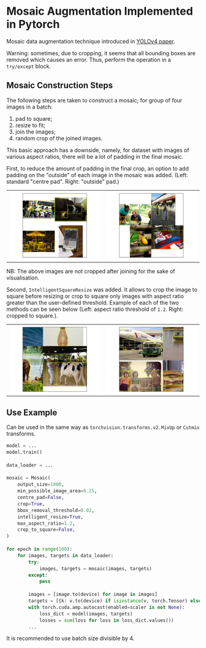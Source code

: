 # Mosaic Augmentation Implemented in Pytorch

Mosaic data augmentation technique introduced in [YOLOv4 paper](https://arxiv.org/abs/2004.10934).

Warning: sometimes, due to cropping, it seems that all bounding boxes are removed which causes an error. Thus, perform the operation in a `try/except` block.

## Mosaic Construction Steps

The following steps are taken to construct a mosaic; for group of four images in a batch:
1. pad to square;
2. resize to fit;
3. join the images;
4. random crop of the joined images.

This basic approach has a downside, namely, for dataset with images of various aspect ratios, there will be a lot of padding in the final mosaic.

First, to reduce the amount of padding in the final crop, an option to add padding on the "outside" of each image in the mosaic was added. (Left: standard "centre pad". Right: "outside" pad.)

<table><tr>
<td> <img src="images/standard.png" alt="Centre padded image" style="width: 500px;"/> </td>
<td> <img src="images/no-centre-pad.png" alt="Outside padded image" style="width: 500px;"/> </td>
</tr></table>
NB: The above images are not cropped after joining for the sake of visualisation.

Second, `IntelligentSquareResize` was added. It allows to crop the image to square before resizing or crop to square only images with aspect ratio greater than the user-defined threshold.
Example of each of the two methods can be seen below (Left: aspect ratio threshold of `1.2`. Right: cropped to square.).

<table><tr>
<td> <img src="images/final-int-max.png" alt="Intelligently resized images using aspect ratio threshold." style="width: 500px;"/> </td>
<td> <img src="images/final-int-square.png" alt="Intelligently resized iamge to square." style="width: 500px;"/> </td>
</tr></table>

## Use Example

Can be used in the same way as `torchvision.transforms.v2.MixUp` or `Cutmix` transforms.

```python
model = ...
model.train()

data_loader = ...

mosaic = Mosaic(
    output_size=1000,
    min_possible_image_area=0.25,
    centre_pad=False,
    crop=True,
    bbox_removal_threshold=0.02,
    intelligent_resize=True,
    max_aspect_ratio=1.2,
    crop_to_square=False,
)

for epoch in range(100):
    for images, targets in data_loader:
        try:
            images, targets = mosaic(images, targets)
        except:
            pass 

        images = [image.to(device) for image in images]
        targets = [{k: v.to(device) if isinstance(v, torch.Tensor) else v for k, v in t.items()} for t in targets]
        with torch.cuda.amp.autocast(enabled=scaler is not None):
            loss_dict = model(images, targets)
            losses = sum(loss for loss in loss_dict.values())
        ...
```

It is recommended to use batch size divisible by $4$.
